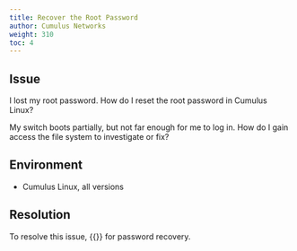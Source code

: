 ```yaml
---
title: Recover the Root Password
author: Cumulus Networks
weight: 310
toc: 4
---
```


## Issue

I lost my root password. How do I reset the root password in Cumulus Linux?

My switch boots partially, but not far enough for me to log in. How do I gain access the file system to investigate or fix?

## Environment

- Cumulus Linux, all versions

## Resolution

To resolve this issue, {{<exlink url="https://docs.cumulusnetworks.com/cumulus-linux/Monitoring-and-Troubleshooting/Single-User-Mode-Password-Recovery/" text="boot into single user mode">}} for password recovery.
